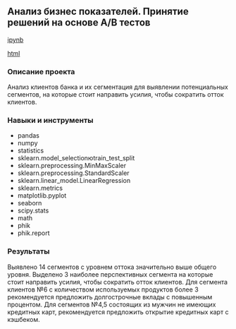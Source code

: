 ##  Анализ бизнес показателей. Принятие решений на основе А/В тестов

[ipynb](https://github.com/Roman-K11/Portfolio/blob/d4620f0a4746736708d6107508eca5ddf2a425dc/Moscow%20Cafe/Cafe.ipynb)

[html](https://rawcdn.githack.com/Roman-K11/Portfolio/595c6a9363bf65ba8668e8d491e9db7c9c46e7dc/Segmentation/Segmentation.html)

### Описание проекта
Анализ клиентов банка и их сегментация для выявлении потенциальных сегментов, на которые стоит направить усилия, чтобы сократить отток клиентов.

### Навыки и инструменты
- pandas
- numpy
- statistics
- sklearn.model_selectionюtrain_test_split
- sklearn.preprocessing.MinMaxScaler
- sklearn.preprocessing.StandardScaler
- sklearn.linear_model.LinearRegression
- sklearn.metrics
- matplotlib.pyplot
- seaborn
- scipy.stats
- math
- phik
- phik.report

### Результаты
Выявлено 14 сегментов с уровнем оттока значительно выше общего уровня. Выделено 3 наиболее перспективных сегмента на которые стоит направить усилия, чтобы сократить отток клиентов. Для сегмента клиентов №6 с количеством используемых продуктов более 3 рекомендуется предложить долгострочные вклады с повышенным процентом. Для сегментов №4,5 состоящих из мужчин не имеющих кредитных карт, рекомендуется предложить открытие кредитных карт с кэшбеком.
